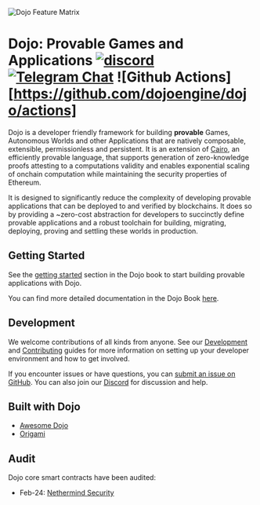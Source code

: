![Dojo Feature Matrix](.github/feature_matrix.png)

# Dojo: Provable Games and Applications [![discord](https://img.shields.io/badge/join-dojo-green?logo=discord&logoColor=white)](https://discord.com/invite/dojoengine) [![Telegram Chat][tg-badge]][tg-url] ![Github Actions][https://github.com/dojoengine/dojo/actions]

[gha-badge]: https://img.shields.io/github/actions/workflow/status/dojoengine/dojo/ci.yml?branch=main
[tg-badge]: https://img.shields.io/endpoint?color=neon&logo=telegram&label=chat&style=flat-square&url=https%3A%2F%2Ftg.sumanjay.workers.dev%2Fdojoengine
[tg-url]: https://t.me/dojoengine

Dojo is a developer friendly framework for building **provable** Games, Autonomous Worlds and other Applications that are natively composable, extensible, permissionless and persistent. It is an extension of [Cairo](https://www.cairo-lang.org/), an efficiently provable language, that supports generation of zero-knowledge proofs attesting to a computations validity and enables exponential scaling of onchain computation while maintaining the security properties of Ethereum.

It is designed to significantly reduce the complexity of developing provable applications that can be deployed to and verified by blockchains. It does so by providing a ~zero-cost abstraction for developers to succinctly define provable applications and a robust toolchain for building, migrating, deploying, proving and settling these worlds in production.

## Getting Started

See the [getting started](https://book.dojoengine.org/getting-started) section in the Dojo book to start building provable applications with Dojo.

You can find more detailed documentation in the Dojo Book [here](https://book.dojoengine.org/).

## Development

We welcome contributions of all kinds from anyone. See our [Development](/DEVELOPMENT.md) and [Contributing](/CONTRIBUTING.md) guides for more information on setting up your developer environment and how to get involved.

If you encounter issues or have questions, you can [submit an issue on GitHub](https://github.com/dojoengine/dojo/issues). You can also join our [Discord](https://discord.gg/dojoengine) for discussion and help.

## Built with Dojo

- [Awesome Dojo](https://github.com/dojoengine/awesome-dojo)
- [Origami](https://github.com/dojoengine/origami)

## Audit

Dojo core smart contracts have been audited:

- Feb-24: [Nethermind Security](https://github.com/NethermindEth/PublicAuditReports/blob/main/NM0159-FINAL_DOJO.pdf)
